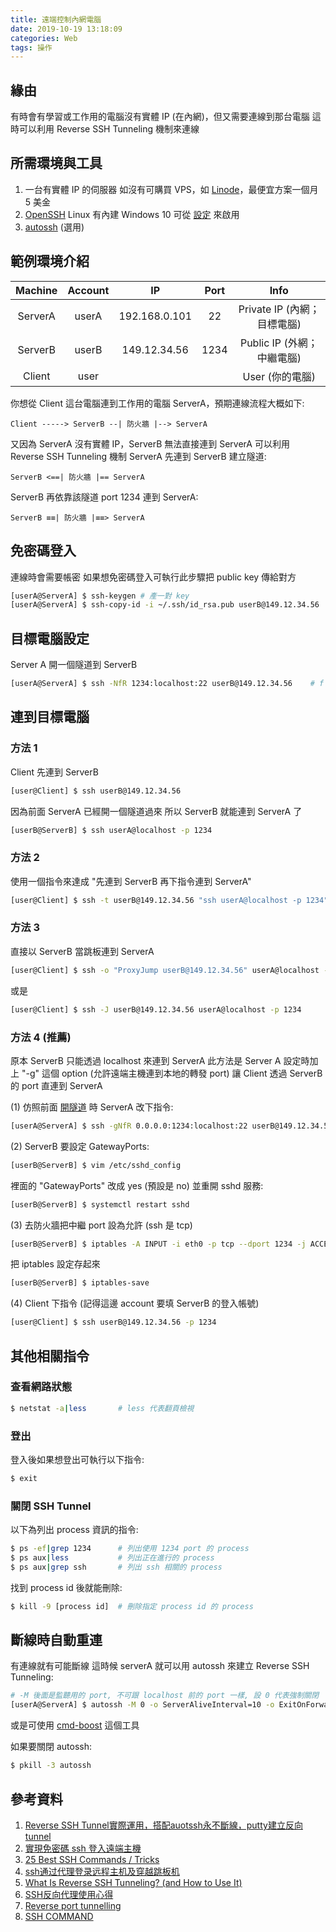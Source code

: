 ```yaml
---
title: 遠端控制內網電腦
date: 2019-10-19 13:18:09
categories: Web
tags: 操作
---
```


## 緣由

有時會有學習或工作用的電腦沒有實體 IP (在內網)，但又需要連線到那台電腦
這時可以利用 Reverse SSH Tunneling 機制來連線

## 所需環境與工具

1. 一台有實體 IP 的伺服器
   如沒有可購買 VPS，如 [Linode](https://www.linode.com/)，最便宜方案一個月 5 美金
2. [OpenSSH](https://www.openssh.com/)
   Linux 有內建
   Windows 10 可從 [設定](https://jcutrer.com/windows/install-openssh-on-windows10) 來啟用
3. [autossh](https://www.harding.motd.ca/autossh/) (選用)

## 範例環境介紹

| Machine | Account |      IP       | Port  |            Info             |
| :-----: | :-----: | :-----------: | :---: | :-------------------------: |
| ServerA |  userA  | 192.168.0.101 |  22   | Private IP (內網；目標電腦) |
| ServerB |  userB  | 149.12.34.56  | 1234  | Public IP (外網；中繼電腦)  |
| Client  |  user   |               |       |       User (你的電腦)       |

你想從 Client 這台電腦連到工作用的電腦 ServerA，預期連線流程大概如下:  

```text
Client -----> ServerB --| 防火牆 |--> ServerA
```

又因為 ServerA 沒有實體 IP，ServerB 無法直接連到 ServerA
可以利用 Reverse SSH Tunneling 機制
ServerA 先連到 ServerB 建立隧道:

```text
ServerB <==| 防火牆 |== ServerA
```

ServerB 再依靠該隧道 port 1234 連到 ServerA:

```text
ServerB ≡≡| 防火牆 |≡≡> ServerA
```

## 免密碼登入

連線時會需要帳密
如果想免密碼登入可執行此步驟把 public key 傳給對方

```bash
[userA@ServerA] $ ssh-keygen # 產一對 key
[userA@ServerA] $ ssh-copy-id -i ~/.ssh/id_rsa.pub userB@149.12.34.56   # 把 public key 送給對方
```

## 目標電腦設定

Server A 開一個隧道到 ServerB

```bash
[userA@ServerA] $ ssh -NfR 1234:localhost:22 userB@149.12.34.56    # f 代表背景執行
```

## 連到目標電腦

### 方法 1

Client 先連到 ServerB

```bash
[user@Client] $ ssh userB@149.12.34.56
```

因為前面 ServerA 已經開一個隧道過來
所以 ServerB 就能連到 ServerA 了

```bash
[userB@ServerB] $ ssh userA@localhost -p 1234
```

### 方法 2

使用一個指令來達成 "先連到 ServerB 再下指令連到 ServerA"

```bash
[user@Client] $ ssh -t userB@149.12.34.56 "ssh userA@localhost -p 1234"
```

### 方法 3

直接以 ServerB 當跳板連到 ServerA

```bash
[user@Client] $ ssh -o "ProxyJump userB@149.12.34.56" userA@localhost -p 1234
```

或是

```bash
[user@Client] $ ssh -J userB@149.12.34.56 userA@localhost -p 1234
```

### 方法 4 (推薦)

原本 ServerB 只能透過 localhost 來連到 ServerA
此方法是 Server A 設定時加上 "-g" 這個 option
(允許遠端主機連到本地的轉發 port)
讓 Client 透過 ServerB 的 port 直連到 ServerA

(1) 仿照前面 [開隧道](#目標電腦設定) 時 ServerA 改下指令:

```bash
[userA@ServerA] $ ssh -gNfR 0.0.0.0:1234:localhost:22 userB@149.12.34.56
```

(2) ServerB 要設定 GatewayPorts:

```bash
[userB@ServerB] $ vim /etc/sshd_config
```

裡面的 "GatewayPorts" 改成 yes (預設是 no) 並重開 sshd 服務:

```bash
[userB@ServerB] $ systemctl restart sshd
```

(3) 去防火牆把中繼 port 設為允許 (ssh 是 tcp)

```bash
[userB@ServerB] $ iptables -A INPUT -i eth0 -p tcp --dport 1234 -j ACCEPT
```

把 iptables 設定存起來

```bash
[userB@ServerB] $ iptables-save
```

(4) Client 下指令 (記得這邊 account 要填 ServerB 的登入帳號)

```bash
[user@Client] $ ssh userB@149.12.34.56 -p 1234
```

## 其他相關指令

### 查看網路狀態

```bash
$ netstat -a|less       # less 代表翻頁檢視
```

### 登出

登入後如果想登出可執行以下指令:

```bash
$ exit
```

### 關閉 SSH Tunnel

以下為列出 process 資訊的指令:

```bash
$ ps -ef|grep 1234      # 列出使用 1234 port 的 process
$ ps aux|less           # 列出正在進行的 process
$ ps aux|grep ssh       # 列出 ssh 相關的 process
```

找到 process id 後就能刪除:

```bash
$ kill -9 [process id]  # 刪除指定 process id 的 process
```

## 斷線時自動重連

有連線就有可能斷線
這時候 serverA 就可以用 autossh 來建立 Reverse SSH Tunneling:

```bash
# -M 後面是監聽用的 port, 不可跟 localhost 前的 port 一樣, 設 0 代表強制關閉
[userA@ServerA] $ autossh -M 0 -o ServerAliveInterval=10 -o ExitOnForwardFailure=yes -gNfR 1234:localhost:22 userB@149.12.34.56
```

或是可使用 [cmd-boost](https://www.npmjs.com/package/cmd-boost) 這個工具

如果要關閉 autossh:

```bash
$ pkill -3 autossh
```

## 參考資料

1. [Reverse SSH Tunnel實際運用，搭配auotssh永不斷線，putty建立反向tunnel](https://easylife.tw/2043)
2. [實現免密碼 ssh 登入遠端主機](http://blog.codylab.com/cmd-ssh-copy-id/)
3. [25 Best SSH Commands / Tricks](https://blog.urfix.com/25-ssh-commands-tricks/)
4. [ssh通过代理登录远程主机及穿越跳板机](https://www.xiebruce.top/650.html)
5. [What Is Reverse SSH Tunneling? (and How to Use It)](https://www.howtogeek.com/428413/what-is-reverse-ssh-tunneling-and-how-to-use-it/)
6. [SSH反向代理使用心得](https://www.zhoumingzhi.com/2013/05/17/reverse-ssh-tunneling/)
7. [Reverse port tunnelling](https://askubuntu.com/questions/50064/reverse-port-tunnelling)
8. [SSH COMMAND](https://www.ssh.com/ssh/command/)

